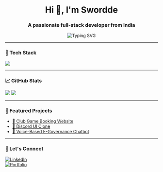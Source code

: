 <h1 align="center">Hi 👋, I'm Swordde</h1>
<h3 align="center">A passionate full-stack developer from India</h3>

<p align="center">
  <img src="https://readme-typing-svg.demolab.com?font=Fira+Code&duration=2000&pause=1000&center=true&vCenter=true&width=435&lines=Love+to+build+cool+projects!;Learning+AI%2C+React+and+Python;Let%27s+build+together+%F0%9F%9A%80" alt="Typing SVG" />
</p>

---

### 🔧 Tech Stack
<p align="left">
  <img src="https://skillicons.dev/icons?i=react,tailwind,nodejs,python,ts,js,html,css,mongodb,firebase,git,github" />
</p>

---

### 📈 GitHub Stats
<p align="left">
  <img src="https://github-readme-stats.vercel.app/api?username=swordde&show_icons=true&theme=radical" />
  <img src="https://github-readme-streak-stats.herokuapp.com/?user=swordde&theme=radical" />
</p>

---

### 📌 Featured Projects
- [🔗 Club Game Booking Website](https://github.com/your-username/project1)
- [🔗 Discord UI Clone](https://github.com/your-username/project2)
- [🔗 Voice-Based E-Governance Chatbot](https://github.com/your-username/project3)

---

### 🤝 Let's Connect
[![LinkedIn](https://img.shields.io/badge/Mithun%20M-blue?style=for-the-badge&logo=linkedin)](https://linkedin.com/in/your-link)  
[![Portfolio](https://img.shields.io/badge/Portfolio-Visit-green?style=for-the-badge&logo=firefox)](https://your-portfolio.com)
